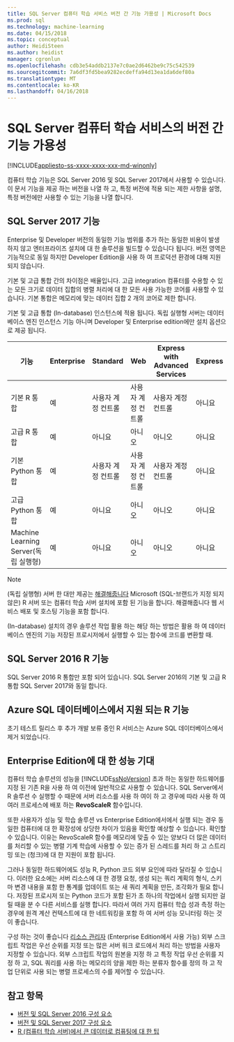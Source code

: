 ```yaml
---
title: SQL Server 컴퓨터 학습 서비스 버전 간 기능 가용성 | Microsoft Docs
ms.prod: sql
ms.technology: machine-learning
ms.date: 04/15/2018
ms.topic: conceptual
author: HeidiSteen
ms.author: heidist
manager: cgronlun
ms.openlocfilehash: cdb3e54addb2137e7c0ae2d6462be9c75c542539
ms.sourcegitcommit: 7a6df3fd5bea9282ecdeffa94d13ea1da6def80a
ms.translationtype: MT
ms.contentlocale: ko-KR
ms.lasthandoff: 04/16/2018
---
```

# <a name="feature-availability-across-editions-of-sql-server-machine-learning-services"></a>SQL Server 컴퓨터 학습 서비스의 버전 간 기능 가용성
[!INCLUDE[appliesto-ss-xxxx-xxxx-xxx-md-winonly](../../includes/appliesto-ss-xxxx-xxxx-xxx-md-winonly.md)]
 
 컴퓨터 학습 기능은 SQL Server 2016 및 SQL Server 2017에서 사용할 수 있습니다. 이 문서 기능을 제공 하는 버전을 나열 하 고, 특정 버전에 적용 되는 제한 사항을 설명, 특정 버전에만 사용할 수 있는 기능을 나열 합니다.


## <a name="sql-server-2017-features"></a>SQL Server 2017 기능

Enterprise 및 Developer 버전의 동일한 기능 범위를 추가 하는 동일한 비용이 발생 하지 않고 엔터프라이즈 설치에 대 한 솔루션을 빌드할 수 있습니다 됩니다. 버전 영역은 기능적으로 동일 하지만 Developer Edition을 사용 하 여 프로덕션 환경에 대해 지원 되지 않습니다.

기본 및 고급 통합 간의 차이점은 배율입니다. 고급 integration 컴퓨터를 수용할 수 있는 모든 크기로 데이터 집합의 병렬 처리에 대 한 모든 사용 가능한 코어를 사용할 수 있습니다. 기본 통합은 메모리에 맞는 데이터 집합 2 개의 코어로 제한 합니다. 

기본 및 고급 통합 (In-database) 인스턴스에 적용 됩니다. 독립 실행형 서버는 데이터베이스 엔진 인스턴스 기능 아니며 Developer 및 Enterprise edition에만 설치 옵션으로 제공 됩니다.

|기능|Enterprise|Standard|Web|Express with Advanced Services|Express 
|-------------|----------------|--------------|---------|------------------------------------|------------------------|  
|기본 R 통합|예|사용자 계정 컨트롤|사용자 계정 컨트롤|사용자 계정 컨트롤|아니요|   
|고급 R 통합|예|아니요|아니오|아니오|아니요| 
|기본 Python 통합|예|사용자 계정 컨트롤|사용자 계정 컨트롤|사용자 계정 컨트롤|아니요|
|고급 Python 통합|예|아니요|아니오|아니오|아니요| 
|Machine Learning Server(독립 실행형)|예|아니요|아니오|아니오|아니요|   

 > [!NOTE]
 > (독립 실행형) 서버 한 대만 제공는 [해결해줍니다](https://docs.microsoft.com/machine-learning-server/what-is-operationalization) Microsoft (SQL-브랜드가 지정 되지 않은) R 서버 또는 컴퓨터 학습 서버 설치에 포함 된 기능을 합니다. 해결해줍니다 웹 서비스 배포 및 호스팅 기능을 포함 합니다.
>
> (In-database) 설치의 경우 솔루션 작업 활용 하는 해당 하는 방법은 활용 하 여 데이터베이스 엔진의 기능 저장된 프로시저에서 실행할 수 있는 함수에 코드를 변환할 때.


## <a name="sql-server-2016-r-features"></a>SQL Server 2016 R 기능

SQL Server 2016 R 통합만 포함 되어 있습니다. SQL Server 2016의 기본 및 고급 R 통합 SQL Server 2017와 동일 합니다.

## <a name="r-feature-availability-in-azure-sql-database"></a>Azure SQL 데이터베이스에서 지원 되는 R 기능
  
초기 테스트 릴리스 후 추가 개발 보류 중인 R 서비스는 Azure SQL 데이터베이스에서 제거 되었습니다. 

## <a name="performance-expectations-for-enterprise-edition"></a>Enterprise Edition에 대 한 성능 기대

컴퓨터 학습 솔루션의 성능을 [!INCLUDE[ssNoVersion](../../includes/ssnoversion-md.md)] 초과 하는 동일한 하드웨어를 지정 된 기존 R을 사용 하 여 이전에 일반적으로 사용할 수 있습니다. SQL Server에서 R 솔루션 수 실행할 수 때문에 서버 리소스를 사용 하 여이 하 고 경우에 따라 사용 하 여 여러 프로세스에 배포 하는 **RevoScaleR** 함수입니다. 

또한 사용자가 성능 및 학습 솔루션 vs Enterprise Edition에서에서 실행 되는 경우 동일한 컴퓨터에 대 한 확장성에 상당한 차이가 있음을 확인할 예상할 수 있습니다. 확인할 수 있습니다. 이유는 RevoScaleR 함수를 메모리에 맞출 수 있는 양보다 더 많은 데이터를 처리할 수 있는 병렬 기계 학습에 사용할 수 있는 증가 된 스레드를 처리 하 고 스트리밍 또는 (청크)에 대 한 지원이 포함 됩니다. 

그러나 동일한 하드웨어에도 성능 R, Python 코드 외부 요인에 따라 달라질 수 있습니다. 이러한 요소에는 서버 리소스에 대 한 경쟁 요청, 생성 되는 쿼리 계획의 형식, 스키마 변경 내용을 포함 한 통계를 업데이트 또는 새 쿼리 계획을 만든, 조각화가 필요 합니다. 저장된 프로시저 또는 Python 코드가 포함 된가 초 하나의 작업에서 실행 되지만 걸릴 때을 분 수 다른 서비스를 실행 합니다.  따라서 여러 가지 컴퓨터 학습 성과 측정 하는 경우에 원격 계산 컨텍스트에 대 한 네트워킹을 포함 하 여 서버 성능 모니터링 하는 것이 좋습니다.

구성 하는 것이 좋습니다 [리소스 관리자](../../relational-databases/resource-governor/resource-governor.md) (Enterprise Edition에서 사용 가능) 외부 스크립트 작업은 우선 순위를 지정 또는 많은 서버 워크 로드에서 처리 하는 방법을 사용자 지정할 수 있습니다. 외부 스크립트 작업의 원본을 지정 하 고 특정 작업 우선 순위를 지정 하 고, SQL 쿼리를 사용 하는 메모리의 양을 제한 하는 분류자 함수를 정의 하 고 작업 단위로 사용 되는 병렬 프로세스의 수를 제어할 수 있습니다.

## <a name="see-also"></a>참고 항목

+ [버전 및 SQL Server 2016 구성 요소](../../sql-server/editions-and-components-of-sql-server-2016.md)
+ [버전 및 SQL Server 2017 구성 요소](../../sql-server/editions-and-components-of-sql-server-2017.md)
+ [R (컴퓨터 학습 서버)에서 큰 데이터로 컴퓨팅에 대 한 팁](https://docs.microsoft.com/machine-learning-server/r/tutorial-large-data-tips)
